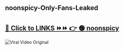 
 ## noonspicy-Only-Fans-Leaked

# <h2><a href="https://clipsfans.com/noonspicy&ref=git">🔗 Click to LINKS ⏩⏩ 👉 🟢 noonspicy </a></h2>

<a href="https://clipsfans.com/noonspicy&ref=git" rel="nofollow" data-target="animated-image.originalLink"><img src="https://i.ibb.co.com/xMMVF88/686577567.gif" alt="Viral Video Original" style="max-width: 100%; display: inline-block;" data-target="animated-image.originalImage"></a>
